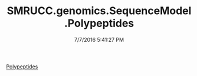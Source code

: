 ﻿---
title: SMRUCC.genomics.SequenceModel.Polypeptides
date: 7/7/2016 5:41:27 PM
---

[Polypeptides](T-SMRUCC.genomics.SequenceModel.Polypeptides.Polypeptides.html)
